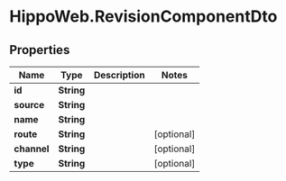 # HippoWeb.RevisionComponentDto

## Properties

Name | Type | Description | Notes
------------ | ------------- | ------------- | -------------
**id** | **String** |  | 
**source** | **String** |  | 
**name** | **String** |  | 
**route** | **String** |  | [optional] 
**channel** | **String** |  | [optional] 
**type** | **String** |  | [optional] 


